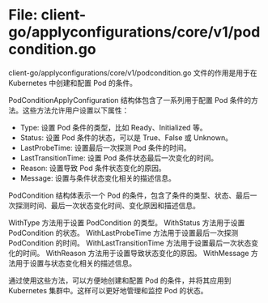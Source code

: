 # File: client-go/applyconfigurations/core/v1/podcondition.go

client-go/applyconfigurations/core/v1/podcondition.go 文件的作用是用于在 Kubernetes 中创建和配置 Pod 的条件。

PodConditionApplyConfiguration 结构体包含了一系列用于配置 Pod 条件的方法。这些方法允许用户设置以下属性：

- Type: 设置 Pod 条件的类型，比如 Ready、Initialized 等。
- Status: 设置 Pod 条件的状态，可以是 True、False 或 Unknown。
- LastProbeTime: 设置最后一次探测 Pod 条件的时间。
- LastTransitionTime: 设置 Pod 条件状态最后一次变化的时间。
- Reason: 设置导致 Pod 条件状态变化的原因。
- Message: 设置与条件状态变化相关的描述信息。

PodCondition 结构体表示一个 Pod 的条件，包含了条件的类型、状态、最后一次探测时间、最后一次状态变化时间、变化原因和描述信息。

WithType 方法用于设置 PodCondition 的类型。
WithStatus 方法用于设置 PodCondition 的状态。
WithLastProbeTime 方法用于设置最后一次探测 PodCondition 的时间。
WithLastTransitionTime 方法用于设置最后一次状态变化的时间。
WithReason 方法用于设置导致状态变化的原因。
WithMessage 方法用于设置与状态变化相关的描述信息。

通过使用这些方法，可以方便地创建和配置 Pod 的条件，并将其应用到 Kubernetes 集群中。这样可以更好地管理和监控 Pod 的状态。

